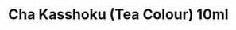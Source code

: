 ---
layout: product
title: "Cha Kasshoku (Tea Colour) 10ml"
price: "330" 
desc: "Acrylic Laquer 10mL"
img_path: "/assets/img/RC335.webp"
brand: "AK "
available: true
special_offer: false
new: false
soon: false
cat: "020000"
subcat: "020200"
subsubcat: "020201"
sifra: "RC335"
popular: false
spec: true
---